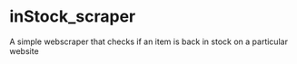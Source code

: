 # inStock_scraper
A simple webscraper that checks if an item is back in stock on a particular website

